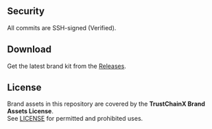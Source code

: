 ## Security
All commits are SSH-signed (Verified).

## Download
Get the latest brand kit from the [Releases](../../releases/latest).

## License
Brand assets in this repository are covered by the **TrustChainX Brand Assets License**.  
See [LICENSE](./LICENSE) for permitted and prohibited uses.
